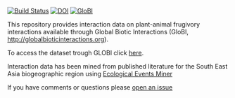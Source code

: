 [![Build Status](https://travis-ci.org/globalbioticinteractions/template-dataset.svg)](https://travis-ci.org/globalbioticinteractions/template-dataset) [![DOI](https://zenodo.org/badge/26293374.svg)](https://zenodo.org/badge/latestdoi/26293374) [![GloBI](http://api.globalbioticinteractions.org/interaction.svg?accordingTo=globi:globalbioticinteractions/template-dataset)](http://globalbioticinteractions.org/?accordingTo=globi:globalbioticinteractions/template-dataset) 

This repository provides interaction data on plant-animal frugivory interactions available through Global Biotic Interactions (GloBI, http://globalbioticinteractions.org).

To access the dataset trough GLOBI click [here](https://www.globalbioticinteractions.org/?accordingTo=globi%3Afgabriel1891%2FPlant-Frugivore-Interactions-SouthEastAsia&interactionType=interactsWith).

Interaction data has been mined from published literature for the South East Asia biogeographic region using [Ecological Events Miner](https://github.com/fgabriel1891/Ecological_Events_Miner)

If you have comments or questions please [open an issue](https://github.com/fgabriel1891/Plant-Frugivore-Interactions-SouthEastAsia/issues/new)
